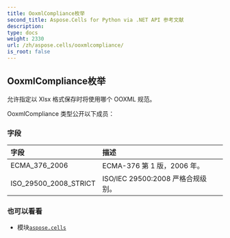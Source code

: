 ```yaml
---
title: OoxmlCompliance枚举
second_title: Aspose.Cells for Python via .NET API 参考文献
description:
type: docs
weight: 2330
url: /zh/aspose.cells/ooxmlcompliance/
is_root: false
---
```

## OoxmlCompliance枚举
允许指定以 Xlsx 格式保存时将使用哪个 OOXML 规范。



OoxmlCompliance 类型公开以下成员：

### 字段
|字段|描述|
| :- | :- |
| ECMA_376_2006 | ECMA-376 第 1 版，2006 年。|
| ISO_29500_2008_STRICT | ISO/IEC 29500:2008 严格合规级别。|



### 也可以看看
* 模块[`aspose.cells`](..)
